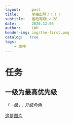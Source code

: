 ```yaml
---
layout:     post
title:      单抽出琴了！！！
subtitle:   冒险等级Lv.28
date:       2020.12.05
author:     LWH
header-img: img/the-first.png
catalog:   true
tags:
    - 原神
---
```

# 任务
## 一级为最高优先级
*「一级」：升级角色*

[这是图片](img-post/这是图片.png)